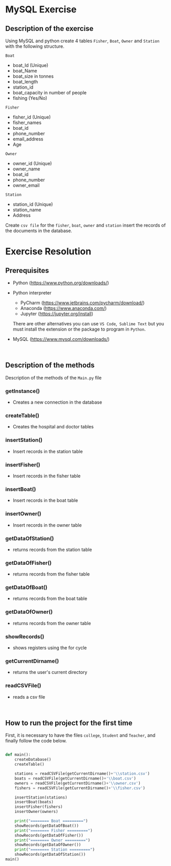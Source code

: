 # MySQL Exercise

## Description of the exercise

Using MySQL and python create 4 tables `Fisher`, `Boat`, `Owner` and `Station` with the following structure.

`Boat`
- boat_Id (Unique)
- boat_Name
- boat_size in tonnes
- boat_length
- station_id
- boat_capacity in number of people 
- fishing (Yes/No)

`Fisher`
- fisher_id (Unique)
- fisher_names
- boat_id 
- phone_number
- email_address
- Age

`Owner`
- owner_id (Unique)
- owner_name
- boat_id 
- phone_number
- owner_email

`Station`
- station_id (Unique)
- station_name
- Address

Create `csv file` for the `fisher`, `boat`, `owner`  and `station` insert the records of the documents in the database.


# Exercise Resolution

## Prerequisites
- Python (https://www.python.org/downloads/)
- Python interpreter
    - PyCharm (https://www.jetbrains.com/pycharm/download/)
    - Anaconda (https://www.anaconda.com/)
    - Jupyter (https://jupyter.org/install)

  There are other alternatives you can use `VS Code`,` Sublime Text` but you must install the extension or the package to program in `Python`.
- MySQL (https://www.mysql.com/downloads/)

<br>

## Description of the methods
Description of the methods of the `Main.py` file

### getInstance() 
- Creates a new connection in the database
### createTable() 
- Creates the hospital and doctor tables
### insertStation() 
- Insert records in the station table
### insertFisher()
- Insert records in the fisher table
### insertBoat()
- Insert records in the boat table
### insertOwner()
- Insert records in the owner table
### getDataOfStation() 
- returns records from the station table
### getDataOfFisher() 
- returns records from the fisher table
### getDataOfBoat() 
- returns records from the boat table
### getDataOfOwner() 
- returns records from the owner table
### showRecords() 
- shows registers using the for cycle
### getCurrentDirname() 
- returns the user's current directory
### readCSVFile() 
- reads a csv file

<br>

## How to run the project for the first time
First, it is necessary to have the files `college`, `Student` and `Teacher`, and finally follow the code below.

```py

def main():
    createDatabase()
    createTable()

    stations = readCSVFile(getCurrentDirname()+'\\station.csv')
    boats = readCSVFile(getCurrentDirname()+'\\boat.csv')
    owners = readCSVFile(getCurrentDirname()+'\\owner.csv')
    fishers = readCSVFile(getCurrentDirname()+'\\fisher.csv')

    insertStation(stations)
    insertBoat(boats)
    insertFisher(fishers)
    insertOwner(owners)

    print("======== Boat =========")
    showRecords(getDataOfBoat())
    print("======== Fisher =========")
    showRecords(getDataOfFisher())
    print("======== Owner =========")
    showRecords(getDataOfOwner())
    print("======== Station =========")
    showRecords(getDataOfStation())
main()
```
